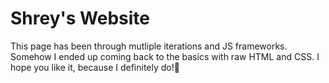 # Shrey's Website

This page has been through mutliple iterations and JS frameworks. Somehow I ended up coming back to the basics with raw HTML and CSS. I hope you like it, because I definitely do!🤪
